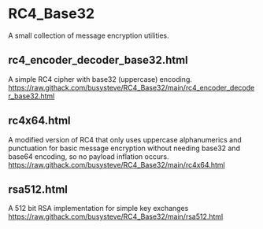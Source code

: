 # RC4_Base32

A small collection of message encryption utilities.

## rc4_encoder_decoder_base32.html
A simple RC4 cipher with base32 (uppercase) encoding.
https://raw.githack.com/busysteve/RC4_Base32/main/rc4_encoder_decoder_base32.html



## rc4x64.html
A modified version of RC4 that only uses uppercase alphanumerics and punctuation for basic message encryption without needing base32 and base64 encoding, so no payload inflation occurs.
https://raw.githack.com/busysteve/RC4_Base32/main/rc4x64.html



## rsa512.html
A 512 bit RSA implementation for simple key exchanges
https://raw.githack.com/busysteve/RC4_Base32/main/rsa512.html
